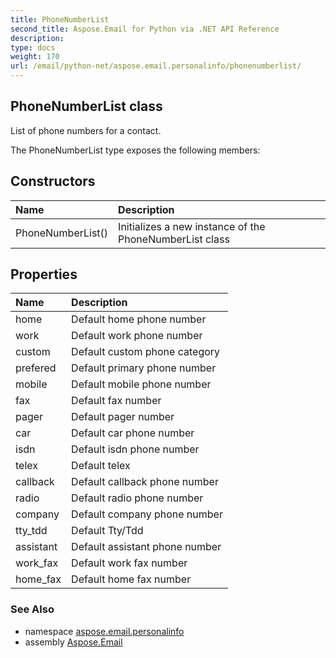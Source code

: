```yaml
---
title: PhoneNumberList
second_title: Aspose.Email for Python via .NET API Reference
description: 
type: docs
weight: 170
url: /email/python-net/aspose.email.personalinfo/phonenumberlist/
---
```


## PhoneNumberList class

List of phone numbers for a contact.

The PhoneNumberList type exposes the following members:
## Constructors
| Name | Description |
| :- | :- |
|PhoneNumberList()|Initializes a new instance of the PhoneNumberList class|
## Properties
| Name | Description |
| :- | :- |
|home|Default home phone number|
|work|Default work phone number|
|custom|Default custom phone category|
|prefered|Default primary phone number|
|mobile|Default mobile phone number|
|fax|Default fax number|
|pager|Default pager number|
|car|Default car phone number|
|isdn|Default isdn phone number|
|telex|Default telex|
|callback|Default callback phone number|
|radio|Default radio phone number|
|company|Default company phone number|
|tty_tdd|Default Tty/Tdd|
|assistant|Default assistant phone number|
|work_fax|Default work fax number|
|home_fax|Default home fax number|

### See Also

* namespace [aspose.email.personalinfo](/email/python-net/aspose.email.personalinfo/)
* assembly [Aspose.Email](/slides/python-net/)

